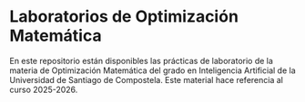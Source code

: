 # Laboratorios de Optimización Matemática 
En este repositorio están disponibles las prácticas de laboratorio de la materia de Optimización Matemática del grado en Inteligencia Artificial de la Universidad de Santiago de Compostela. Este material hace referencia al curso 2025-2026.

